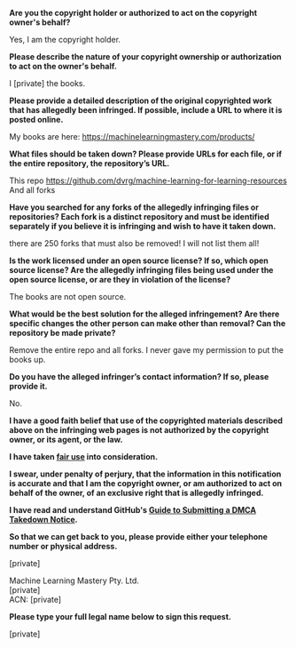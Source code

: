 **Are you the copyright holder or authorized to act on the copyright owner's behalf?**

Yes, I am the copyright holder.

**Please describe the nature of your copyright ownership or authorization to act on the owner's behalf.**

I [private] the books.

**Please provide a detailed description of the original copyrighted work that has allegedly been infringed. If possible, include a URL to where it is posted online.**

My books are here:
https://machinelearningmastery.com/products/

**What files should be taken down? Please provide URLs for each file, or if the entire repository, the repository’s URL.**

This repo https://github.com/dvrg/machine-learning-for-learning-resources
And all forks

**Have you searched for any forks of the allegedly infringing files or repositories? Each fork is a distinct repository and must be identified separately if you believe it is infringing and wish to have it taken down.**

there are 250 forks that must also be removed!
I will not list them all!

**Is the work licensed under an open source license? If so, which open source license? Are the allegedly infringing files being used under the open source license, or are they in violation of the license?**

The books are not open source.

**What would be the best solution for the alleged infringement? Are there specific changes the other person can make other than removal? Can the repository be made private?**

Remove the entire repo and all forks. I never gave my permission to put the books up.

**Do you have the alleged infringer’s contact information? If so, please provide it.**

No.

**I have a good faith belief that use of the copyrighted materials described above on the infringing web pages is not authorized by the copyright owner, or its agent, or the law.**

**I have taken <a href="https://www.lumendatabase.org/topics/22">fair use</a> into consideration.**

**I swear, under penalty of perjury, that the information in this notification is accurate and that I am the copyright owner, or am authorized to act on behalf of the owner, of an exclusive right that is allegedly infringed.**

**I have read and understand GitHub's <a href="https://help.github.com/articles/guide-to-submitting-a-dmca-takedown-notice/">Guide to Submitting a DMCA Takedown Notice</a>.**

**So that we can get back to you, please provide either your telephone number or physical address.**

[private]  

Machine Learning Mastery Pty. Ltd.  
[private]  
ACN: [private]  

**Please type your full legal name below to sign this request.**

[private]
